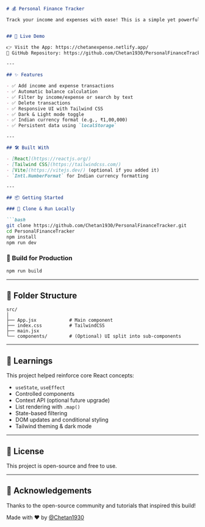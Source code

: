 ````md
# 💰 Personal Finance Tracker

Track your income and expenses with ease! This is a simple yet powerful React-based Personal Finance Tracker that supports dark/light mode, transaction history, filtering, and Indian currency formatting.


## 🔗 Live Demo

👉 Visit the App: https://chetanexpense.netlify.app/ 
🔗 GitHub Repository: https://github.com/Chetan1930/PersonalFinanceTracker

---

## ✨ Features

- ✅ Add income and expense transactions
- ✅ Automatic balance calculation
- ✅ Filter by income/expense or search by text
- ✅ Delete transactions
- ✅ Responsive UI with Tailwind CSS
- ✅ Dark & Light mode toggle
- ✅ Indian currency format (e.g., ₹1,00,000)
- ✅ Persistent data using `localStorage`

---

## 🛠️ Built With

- [React](https://reactjs.org/)
- [Tailwind CSS](https://tailwindcss.com/)
- [Vite](https://vitejs.dev/) (optional if you added it)
- `Intl.NumberFormat` for Indian currency formatting

---

## 📦 Getting Started

### 🔧 Clone & Run Locally

```bash
git clone https://github.com/Chetan1930/PersonalFinanceTracker.git
cd PersonalFinanceTracker
npm install
npm run dev
````

### 🧪 Build for Production

```bash
npm run build
```

---

## 📁 Folder Structure

```
src/
│
├── App.jsx            # Main component
├── index.css          # TailwindCSS
├── main.jsx
└── components/        # (Optional) UI split into sub-components
```

---

## 🧠 Learnings

This project helped reinforce core React concepts:

* `useState`, `useEffect`
* Controlled components
* Context API (optional future upgrade)
* List rendering with `.map()`
* State-based filtering
* DOM updates and conditional styling
* Tailwind theming & dark mode

---

## 📜 License

This project is open-source and free to use.

---

## 🙌 Acknowledgements

Thanks to the open-source community and tutorials that inspired this build!

Made with ❤️ by [@Chetan1930](https://github.com/Chetan1930)


